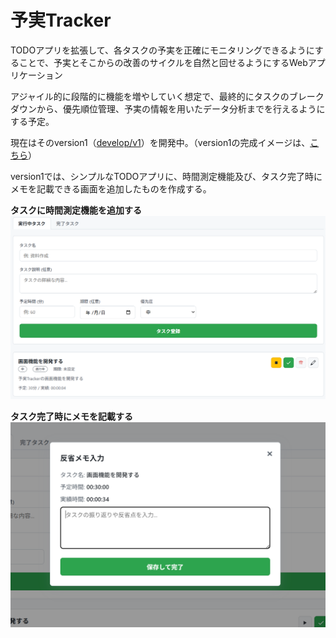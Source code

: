 # 予実Tracker
TODOアプリを拡張して、各タスクの予実を正確にモニタリングできるようにすることで、予実とそこからの改善のサイクルを自然と回せるようにするWebアプリケーション

アジャイル的に段階的に機能を増やしていく想定で、最終的にタスクのブレークダウンから、優先順位管理、予実の情報を用いたデータ分析までを行えるようにする予定。

現在はそのversion1（[develop/v1](https://github.com/utibori-jp/yojitsu-tracker/tree/develop/v1)）を開発中。（version1の完成イメージは、[こちら](https://utibori-jp.github.io/yojitsu-tracker/)）

version1では、シンプルなTODOアプリに、時間測定機能及び、タスク完了時にメモを記載できる画面を追加したものを作成する。

**タスクに時間測定機能を追加する**
![タスクの進行中画面](doc/images/screen-task-on-going.png)

**タスク完了時にメモを記載する**
![タスク完了時画面](doc/images/screen-task-completed.png)

